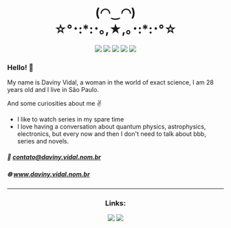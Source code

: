 <h1 align="center">(◠‿◠) <BR>
☆°･:*:･｡,★,｡･:*:･°☆ </h1>

<p align="center">
  <a href="https://www.linkedin.com/in/davinyvidal/"><img src="https://img.shields.io/badge/Perfil-LinkedIn-blue"></a>  
  <a href="https://www.instagram.com/daviny.vidal/"><img src="https://img.shields.io/badge/Perfil-Instragram-orange"></a>  
  <a href="https://www.youtube.com/channel/UCbcIGM1t3Hmzcm5w-gU6PWg"><img src="https://img.shields.io/badge/Canal-YouTube-red"></a>
  <a href="https://www.github.com/davinyvidal/"><img src="https://img.shields.io/badge/Repositório-GitHub-green"></a> 
  <a href="https://www.linkedin.com/company/daviny-vidal/"><img src="https://img.shields.io/badge/Página Company-LinkedIn-blue"></a>  
</p>


### Hello! :wave:
My name is Daviny Vidal, a woman in the world of exact science, I am 28 years old and I live in São Paulo.

And some curiosities about me :v:

- I like to watch series in my spare time
- I love having a conversation about quantum physics, astrophysics, electronics, but every now and then I don't need to talk about bbb, series and novels.

##### 📩 contato@daviny.vidal.nom.br

##### 🌐 www.daviny.vidal.nom.br
---

<h3 align="center">Links:</h3>
<p align="center">
  <a href="http://pythoncomarduino.divulgue.info/"><img src="https://img.shields.io/badge/WorkShop-Python%20com%20Arduino-lightgrey"></a> 
  <a href="http://linuxbasicoparadev.divulgue.info/"><img src="https://img.shields.io/badge/WorkShop-Linux%20Básico%20para%20dev-lightgrey"></a>
</p>

